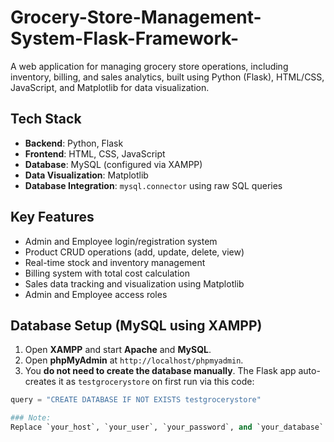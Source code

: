 # Grocery-Store-Management-System-Flask-Framework-
A web application for managing grocery store operations, including inventory, billing, and sales analytics, built using Python (Flask), HTML/CSS, JavaScript, and Matplotlib for data visualization.


## Tech Stack

- **Backend**: Python, Flask
- **Frontend**: HTML, CSS, JavaScript
- **Database**: MySQL (configured via XAMPP)
- **Data Visualization**: Matplotlib
- **Database Integration**: `mysql.connector` using raw SQL queries



## Key Features

- Admin and Employee login/registration system
- Product CRUD operations (add, update, delete, view)
- Real-time stock and inventory management
- Billing system with total cost calculation
- Sales data tracking and visualization using Matplotlib
- Admin and Employee access roles



## Database Setup (MySQL using XAMPP)

1. Open **XAMPP** and start **Apache** and **MySQL**.
2. Open **phpMyAdmin** at `http://localhost/phpmyadmin`.
3. You **do not need to create the database manually**. The Flask app auto-creates it as `testgrocerystore` on first run via this code:

```python
query = "CREATE DATABASE IF NOT EXISTS testgrocerystore"

### Note:
Replace `your_host`, `your_user`, `your_password`, and `your_database` in `app.py` with your actual MySQL credentials before running.

